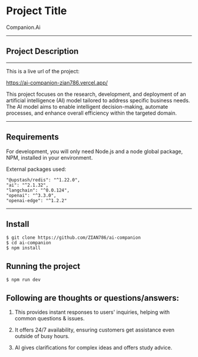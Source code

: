 # Project Title

Companion.Ai

---

## Project Description

---

This is a live url of the project:

https://ai-companion-zian786.vercel.app/

This project focuses on the research, development, and deployment of an artificial intelligence (AI) model tailored to address specific business needs. The AI model aims to enable intelligent decision-making, automate processes, and enhance overall efficiency within the targeted domain.

---

## Requirements

For development, you will only need Node.js and a node global package, NPM, installed in your environment.

External packages used:

    "@upstash/redis": "^1.22.0",
    "ai": "^2.1.32",
    "langchain": "^0.0.124",
    "openai": "^3.3.0",
    "openai-edge": "^1.2.2"

---

## Install

    $ git clone https://github.com/ZIAN786/ai-companion
    $ cd ai-companion
    $ npm install

## Running the project

    $ npm run dev

## Following are thoughts or questions/answers:

1. This provides instant responses to users' inquiries, helping with common questions & issues.

2. It offers 24/7 availability, ensuring customers get assistance even outside of busy hours.

3. AI gives clarifications for complex ideas and offers study advice.
